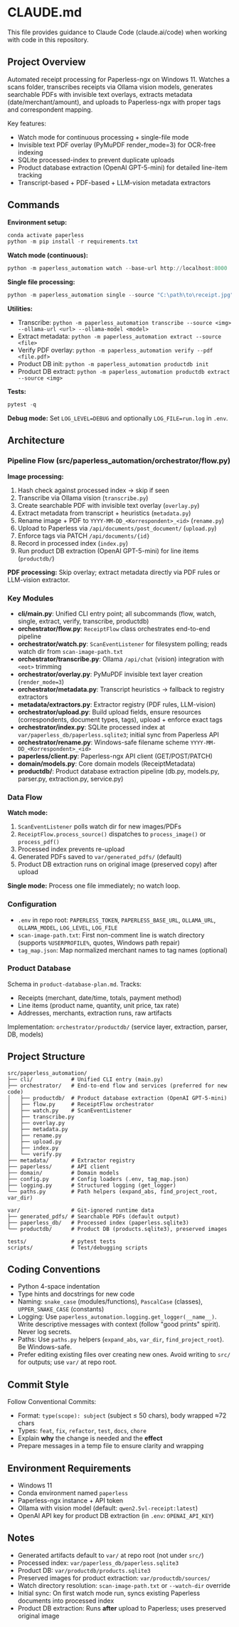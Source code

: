 # CLAUDE.md

This file provides guidance to Claude Code (claude.ai/code) when working with code in this repository.

## Project Overview

Automated receipt processing for Paperless-ngx on Windows 11. Watches a scans folder, transcribes receipts via Ollama vision models, generates searchable PDFs with invisible text overlays, extracts metadata (date/merchant/amount), and uploads to Paperless-ngx with proper tags and correspondent mapping.

Key features:
- Watch mode for continuous processing + single-file mode
- Invisible text PDF overlay (PyMuPDF render_mode=3) for OCR-free indexing
- SQLite processed-index to prevent duplicate uploads
- Product database extraction (OpenAI GPT-5-mini) for detailed line-item tracking
- Transcript-based + PDF-based + LLM-vision metadata extractors

## Commands

**Environment setup:**
```powershell
conda activate paperless
python -m pip install -r requirements.txt
```

**Watch mode (continuous):**
```powershell
python -m paperless_automation watch --base-url http://localhost:8000
```

**Single file processing:**
```powershell
python -m paperless_automation single --source "C:\path\to\receipt.jpg"
```

**Utilities:**
- Transcribe: `python -m paperless_automation transcribe --source <img> --ollama-url <url> --ollama-model <model>`
- Extract metadata: `python -m paperless_automation extract --source <file>`
- Verify PDF overlay: `python -m paperless_automation verify --pdf <file.pdf>`
- Product DB init: `python -m paperless_automation productdb init`
- Product DB extract: `python -m paperless_automation productdb extract --source <img>`

**Tests:**
```powershell
pytest -q
```

**Debug mode:**
Set `LOG_LEVEL=DEBUG` and optionally `LOG_FILE=run.log` in `.env`.

## Architecture

### Pipeline Flow (src/paperless_automation/orchestrator/flow.py)

**Image processing:**
1. Hash check against processed index → skip if seen
2. Transcribe via Ollama vision (`transcribe.py`)
3. Create searchable PDF with invisible text overlay (`overlay.py`)
4. Extract metadata from transcript + heuristics (`metadata.py`)
5. Rename image + PDF to `YYYY-MM-DD_<Korrespondent>_<id>` (`rename.py`)
6. Upload to Paperless via `/api/documents/post_document/` (`upload.py`)
7. Enforce tags via PATCH `/api/documents/{id}`
8. Record in processed index (`index.py`)
9. Run product DB extraction (OpenAI GPT-5-mini) for line items (`productdb/`)

**PDF processing:**
Skip overlay; extract metadata directly via PDF rules or LLM-vision extractor.

### Key Modules

- **cli/main.py**: Unified CLI entry point; all subcommands (flow, watch, single, extract, verify, transcribe, productdb)
- **orchestrator/flow.py**: `ReceiptFlow` class orchestrates end-to-end pipeline
- **orchestrator/watch.py**: `ScanEventListener` for filesystem polling; reads watch dir from `scan-image-path.txt`
- **orchestrator/transcribe.py**: Ollama `/api/chat` (vision) integration with `<eot>` trimming
- **orchestrator/overlay.py**: PyMuPDF invisible text layer creation (`render_mode=3`)
- **orchestrator/metadata.py**: Transcript heuristics → fallback to registry extractors
- **metadata/extractors.py**: Extractor registry (PDF rules, LLM-vision)
- **orchestrator/upload.py**: Build upload fields, ensure resources (correspondents, document types, tags), upload + enforce exact tags
- **orchestrator/index.py**: SQLite processed index at `var/paperless_db/paperless.sqlite3`; initial sync from Paperless API
- **orchestrator/rename.py**: Windows-safe filename scheme `YYYY-MM-DD_<Korrespondent>_<id>`
- **paperless/client.py**: Paperless-ngx API client (GET/POST/PATCH)
- **domain/models.py**: Core domain models (ReceiptMetadata)
- **productdb/**: Product database extraction pipeline (db.py, models.py, parser.py, extraction.py, service.py)

### Data Flow

**Watch mode:**
1. `ScanEventListener` polls watch dir for new images/PDFs
2. `ReceiptFlow.process_source()` dispatches to `process_image()` or `process_pdf()`
3. Processed index prevents re-upload
4. Generated PDFs saved to `var/generated_pdfs/` (default)
5. Product DB extraction runs on original image (preserved copy) after upload

**Single mode:**
Process one file immediately; no watch loop.

### Configuration

- `.env` in repo root: `PAPERLESS_TOKEN`, `PAPERLESS_BASE_URL`, `OLLAMA_URL`, `OLLAMA_MODEL`, `LOG_LEVEL`, `LOG_FILE`
- `scan-image-path.txt`: First non-comment line is watch directory (supports `%USERPROFILE%`, quotes, Windows path repair)
- `tag_map.json`: Map normalized merchant names to tag names (optional)

### Product Database

Schema in `product-database-plan.md`. Tracks:
- Receipts (merchant, date/time, totals, payment method)
- Line items (product name, quantity, unit price, tax rate)
- Addresses, merchants, extraction runs, raw artifacts

Implementation: `orchestrator/productdb/` (service layer, extraction, parser, DB, models)

## Project Structure

```
src/paperless_automation/
├── cli/            # Unified CLI entry (main.py)
├── orchestrator/   # End-to-end flow and services (preferred for new code)
│   ├── productdb/  # Product database extraction (OpenAI GPT-5-mini)
│   ├── flow.py     # ReceiptFlow orchestrator
│   ├── watch.py    # ScanEventListener
│   ├── transcribe.py
│   ├── overlay.py
│   ├── metadata.py
│   ├── rename.py
│   ├── upload.py
│   ├── index.py
│   └── verify.py
├── metadata/       # Extractor registry
├── paperless/      # API client
├── domain/         # Domain models
├── config.py       # Config loaders (.env, tag_map.json)
├── logging.py      # Structured logging (get_logger)
└── paths.py        # Path helpers (expand_abs, find_project_root, var_dir)

var/                # Git-ignored runtime data
├── generated_pdfs/ # Searchable PDFs (default output)
├── paperless_db/   # Processed index (paperless.sqlite3)
└── productdb/      # Product DB (products.sqlite3), preserved images

tests/              # pytest tests
scripts/            # Test/debugging scripts
```

## Coding Conventions

- Python 4-space indentation
- Type hints and docstrings for new code
- Naming: `snake_case` (modules/functions), `PascalCase` (classes), `UPPER_SNAKE_CASE` (constants)
- Logging: Use `paperless_automation.logging.get_logger(__name__)`. Write descriptive messages with context (follow "good prints" spirit). Never log secrets.
- Paths: Use `paths.py` helpers (`expand_abs`, `var_dir`, `find_project_root`). Be Windows-safe.
- Prefer editing existing files over creating new ones. Avoid writing to `src/` for outputs; use `var/` at repo root.

## Commit Style

Follow Conventional Commits:
- Format: `type(scope): subject` (subject ≤ 50 chars), body wrapped ≈72 chars
- Types: `feat`, `fix`, `refactor`, `test`, `docs`, `chore`
- Explain **why** the change is needed and the **effect**
- Prepare messages in a temp file to ensure clarity and wrapping

## Environment Requirements

- Windows 11
- Conda environment named `paperless`
- Paperless-ngx instance + API token
- Ollama with vision model (default: `qwen2.5vl-receipt:latest`)
- OpenAI API key for product DB extraction (in `.env`: `OPENAI_API_KEY`)

## Notes

- Generated artifacts default to `var/` at repo root (not under `src/`)
- Processed index: `var/paperless_db/paperless.sqlite3`
- Product DB: `var/productdb/products.sqlite3`
- Preserved images for product extraction: `var/productdb/sources/`
- Watch directory resolution: `scan-image-path.txt` or `--watch-dir` override
- Initial sync: On first watch mode run, syncs existing Paperless documents into processed index
- Product DB extraction: Runs **after** upload to Paperless; uses preserved original image

